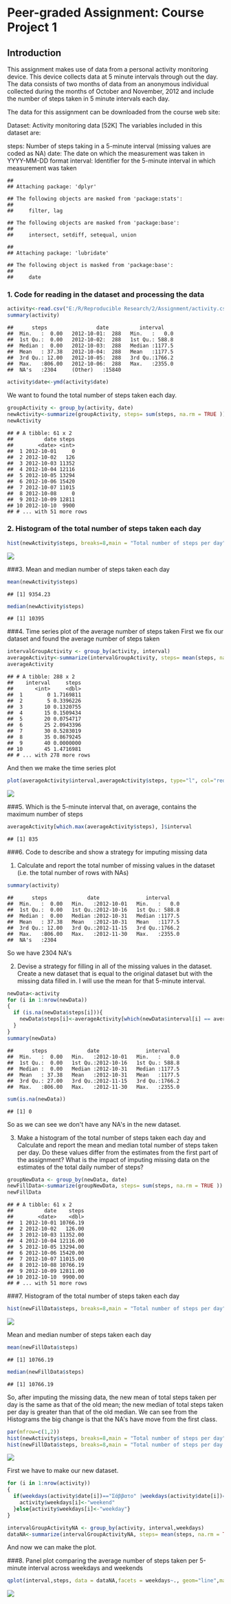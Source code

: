 # Peer-graded Assignment: Course Project 1



## Introduction
This assignment makes use of data from a personal activity monitoring device. This device collects data at 5 minute intervals through out the day. The data consists of two months of data from an anonymous individual collected during the months of October and November, 2012 and include the number of steps taken in 5 minute intervals each day.

The data for this assignment can be downloaded from the course web site:

Dataset: Activity monitoring data [52K]
The variables included in this dataset are:

steps: Number of steps taking in a 5-minute interval (missing values are coded as NA)
date: The date on which the measurement was taken in YYYY-MM-DD format
interval: Identifier for the 5-minute interval in which measurement was taken


```
## 
## Attaching package: 'dplyr'
```

```
## The following objects are masked from 'package:stats':
## 
##     filter, lag
```

```
## The following objects are masked from 'package:base':
## 
##     intersect, setdiff, setequal, union
```

```
## 
## Attaching package: 'lubridate'
```

```
## The following object is masked from 'package:base':
## 
##     date
```
### 1. Code for reading in the dataset and processing the data


```r
activity<-read.csv("E:/R/Reproducible Research/2/Assignment/activity.csv", header=TRUE, sep=",")
summary(activity)
```

```
##      steps                date          interval     
##  Min.   :  0.00   2012-10-01:  288   Min.   :   0.0  
##  1st Qu.:  0.00   2012-10-02:  288   1st Qu.: 588.8  
##  Median :  0.00   2012-10-03:  288   Median :1177.5  
##  Mean   : 37.38   2012-10-04:  288   Mean   :1177.5  
##  3rd Qu.: 12.00   2012-10-05:  288   3rd Qu.:1766.2  
##  Max.   :806.00   2012-10-06:  288   Max.   :2355.0  
##  NA's   :2304     (Other)   :15840
```

```r
activity$date<-ymd(activity$date)
```

We want to found the total number of steps taken each day. 

```r
groupActivity <- group_by(activity, date)
newActivity<-summarize(groupActivity, steps= sum(steps, na.rm = TRUE ))
newActivity
```

```
## # A tibble: 61 x 2
##          date steps
##        <date> <int>
##  1 2012-10-01     0
##  2 2012-10-02   126
##  3 2012-10-03 11352
##  4 2012-10-04 12116
##  5 2012-10-05 13294
##  6 2012-10-06 15420
##  7 2012-10-07 11015
##  8 2012-10-08     0
##  9 2012-10-09 12811
## 10 2012-10-10  9900
## # ... with 51 more rows
```
### 2. Histogram of the total number of steps taken each day

```r
hist(newActivity$steps, breaks=8,main = "Total number of steps per day", xlab = "Steps", col = "blue")
```

![](PA1_template_files/figure-html/unnamed-chunk-3-1.png)<!-- -->

###3. Mean and median number of steps taken each day

```r
mean(newActivity$steps)
```

```
## [1] 9354.23
```

```r
median(newActivity$steps)
```

```
## [1] 10395
```

###4. Time series plot of the average number of steps taken
First we fix our dataset and found the average number of steps taken

```r
intervalGroupActivity <- group_by(activity, interval)
averageActivity<-summarize(intervalGroupActivity, steps= mean(steps, na.rm = TRUE ))
averageActivity
```

```
## # A tibble: 288 x 2
##    interval     steps
##       <int>     <dbl>
##  1        0 1.7169811
##  2        5 0.3396226
##  3       10 0.1320755
##  4       15 0.1509434
##  5       20 0.0754717
##  6       25 2.0943396
##  7       30 0.5283019
##  8       35 0.8679245
##  9       40 0.0000000
## 10       45 1.4716981
## # ... with 278 more rows
```

And then we make the time series plot

```r
plot(averageActivity$interval,averageActivity$steps, type="l", col="red",main="Time series plot of the 5-minute interval \n and the average number of steps taken", xlab = "The 5-minute interval", ylab = "The average number of steps taken")
```

![](PA1_template_files/figure-html/unnamed-chunk-6-1.png)<!-- -->

###5. Which is the 5-minute interval that, on average, contains the maximum number of steps


```r
averageActivity[which.max(averageActivity$steps), ]$interval
```

```
## [1] 835
```

###6. Code to describe and show a strategy for imputing missing data

1. Calculate and report the total number of missing values in the dataset (i.e. the total number of rows with NAs)

```r
summary(activity)
```

```
##      steps             date               interval     
##  Min.   :  0.00   Min.   :2012-10-01   Min.   :   0.0  
##  1st Qu.:  0.00   1st Qu.:2012-10-16   1st Qu.: 588.8  
##  Median :  0.00   Median :2012-10-31   Median :1177.5  
##  Mean   : 37.38   Mean   :2012-10-31   Mean   :1177.5  
##  3rd Qu.: 12.00   3rd Qu.:2012-11-15   3rd Qu.:1766.2  
##  Max.   :806.00   Max.   :2012-11-30   Max.   :2355.0  
##  NA's   :2304
```
So we have 2304 NA's 

2. Devise a strategy for filling in all of the missing values in the dataset. Create a new dataset that is equal to the original dataset but with the missing data filled in. I will use the mean for that 5-minute interval. 

```r
newData<-activity
for (i in 1:nrow(newData))
{
  if (is.na(newData$steps[i])){
    newData$steps[i]<-averageActivity[which(newData$interval[i] == averageActivity$interval),]$steps
  }
}
summary(newData)
```

```
##      steps             date               interval     
##  Min.   :  0.00   Min.   :2012-10-01   Min.   :   0.0  
##  1st Qu.:  0.00   1st Qu.:2012-10-16   1st Qu.: 588.8  
##  Median :  0.00   Median :2012-10-31   Median :1177.5  
##  Mean   : 37.38   Mean   :2012-10-31   Mean   :1177.5  
##  3rd Qu.: 27.00   3rd Qu.:2012-11-15   3rd Qu.:1766.2  
##  Max.   :806.00   Max.   :2012-11-30   Max.   :2355.0
```

```r
sum(is.na(newData))
```

```
## [1] 0
```
So as we can see we don't have any NA's in the new dataset. 

3. Make a histogram of the total number of steps taken each day and Calculate and report the mean and median total number of steps taken per day. Do these values differ from the estimates from the first part of the assignment? What is the impact of imputing missing data on the estimates of the total daily number of steps?


```r
groupNewData <- group_by(newData, date)
newFillData<-summarize(groupNewData, steps= sum(steps, na.rm = TRUE ))
newFillData
```

```
## # A tibble: 61 x 2
##          date    steps
##        <date>    <dbl>
##  1 2012-10-01 10766.19
##  2 2012-10-02   126.00
##  3 2012-10-03 11352.00
##  4 2012-10-04 12116.00
##  5 2012-10-05 13294.00
##  6 2012-10-06 15420.00
##  7 2012-10-07 11015.00
##  8 2012-10-08 10766.19
##  9 2012-10-09 12811.00
## 10 2012-10-10  9900.00
## # ... with 51 more rows
```
###7. Histogram of the total number of steps taken each day

```r
hist(newFillData$steps, breaks=8,main = "Total number of steps per day", xlab = "Steps", col = "blue")
```

![](PA1_template_files/figure-html/unnamed-chunk-11-1.png)<!-- -->

Mean and median number of steps taken each day

```r
mean(newFillData$steps)
```

```
## [1] 10766.19
```

```r
median(newFillData$steps)
```

```
## [1] 10766.19
```
So, after imputing the missing data, the new mean of total steps taken per day is the same as that of the old mean; the new median of total steps taken per day is greater than that of the old median.
We can see from the Histograms the big change is that the NA's have move from the first class. 


```r
par(mfrow=c(1,2))
hist(newActivity$steps, breaks=8,main = "Total number of steps per day", xlab = "Steps", col = "blue")
hist(newFillData$steps, breaks=8,main = "Total number of steps per day \n with no NA's", xlab = "Steps", col = "blue")
```

![](PA1_template_files/figure-html/unnamed-chunk-13-1.png)<!-- -->

First we have to make our new dataset. 

```r
for (i in 1:nrow(activity))
{
  if(weekdays(activity$date[i])=="Σάββατο" |weekdays(activity$date[i])=="Κυριακή"){ 
    activity$weekdays[i]<-"weekend"
  }else{activity$weekdays[i]<-"weekday"}
}

intervalGroupActivityNA <- group_by(activity, interval,weekdays)
dataNA<-summarize(intervalGroupActivityNA, steps= mean(steps, na.rm = TRUE ))
```
And now we can make the plot. 

###8. Panel plot comparing the average number of steps taken per 5-minute interval across weekdays and weekends


```r
qplot(interval,steps, data = dataNA,facets = weekdays~., geom="line",main="Average number of steps per 5-minute interval across weekdays and weekends")
```

![](PA1_template_files/figure-html/unnamed-chunk-15-1.png)<!-- -->

